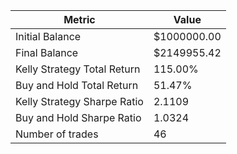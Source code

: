| Metric | Value |
| --- | --- |
| Initial Balance | $1000000.00 |
| Final Balance | $2149955.42 |
| Kelly Strategy Total Return | 115.00% |
| Buy and Hold Total Return | 51.47% |
| Kelly Strategy Sharpe Ratio | 2.1109 |
| Buy and Hold Sharpe Ratio | 1.0324 |
| Number of trades | 46 |
